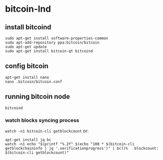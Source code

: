 # bitcoin-lnd

## install bitcoind
```
sudo apt-get install software-properties-common
sudo apt-add-repository ppa:bitcoin/bitcoin
sudo apt-get update
sudo apt-get install bitcoin-qt bitcoind
```

## config bitcoin
```
apt-get install nano
nano .bitcoin/bitcoin.conf
```

## running bitcoin node
```bitcoind```

### watch blocks syncing process
```watch -n1 bitcoin-cli getblockcount```
or:
```
apt-get install jq bc
watch -n1 echo "$(printf "%.2f" $(echo "100 * $(bitcoin-cli getblockchaininfo | jq '.verificationprogress')" | bc))%   blockcount: $(bitcoin-cli getblockcount)"
```
